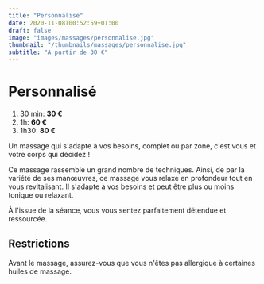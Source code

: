 ```yaml
---
title: "Personnalisé"
date: 2020-11-08T00:52:59+01:00
draft: false
image: "images/massages/personnalise.jpg"
thumbnail: "/thumbnails/massages/personnalise.jpg"
subtitle: "A partir de 30 €"
---
```


# Personnalisé

1. 30 min:  __30 €__
1. 1h: __60 €__
1. 1h30: __80 €__

Un massage qui s'adapte à vos besoins, complet ou par zone, c'est vous et votre corps qui décidez !

Ce massage rassemble un grand nombre de techniques.
Ainsi, de par la variété de ses manœuvres, ce massage vous relaxe en profondeur tout en vous revitalisant.
Il s'adapte à vos besoins et peut être plus ou moins tonique ou relaxant.

À l'issue de la séance, vous vous sentez parfaitement détendue et ressourcée.


## Restrictions

Avant le massage, assurez-vous que vous n'êtes pas allergique à certaines huiles de massage.